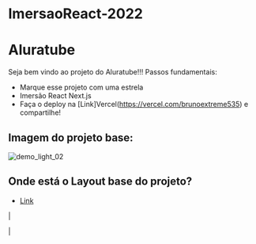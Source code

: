 # ImersaoReact-2022

# Aluratube

Seja bem vindo ao projeto do Aluratube!!! Passos fundamentais:
- Marque esse projeto com uma estrela
- Imersão React Next.js
- Faça o deploy na [Link]Vercel(https://vercel.com/brunoextreme535) e compartilhe!

## Imagem do projeto base:
![demo_light_02](https://user-images.githubusercontent.com/13791385/200179084-1f71bc79-5348-4aa9-b7c8-2abc7fe63035.jpg)

## Onde está o Layout base do projeto?
- [Link](https://www.figma.com/file/1acrju7CLwHkSh6e7xEk9h/Aluratube?node-id=0%3A1)


<!--
# Contribuidores  -->

<!--
| Pessoa que criou o projeto | 
| --- | -->
| <!-- CHANNEL_PROJECTS:START -->
<!-- CHANNEL_PROJECTS:END --> |
